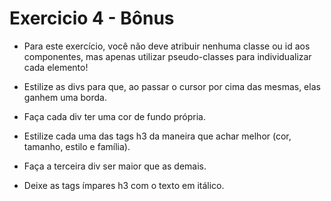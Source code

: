 # Exercicio 4 - Bônus

* Para este exercício, você não deve atribuir nenhuma classe ou id aos componentes, mas apenas utilizar pseudo-classes para individualizar cada elemento!

* Estilize as divs para que, ao passar o cursor por cima das mesmas, elas ganhem uma borda.

* Faça cada div ter uma cor de fundo própria.

* Estilize cada uma das tags h3 da maneira que achar melhor (cor, tamanho, estilo e família).

* Faça a terceira div ser maior que as demais.

* Deixe as tags ímpares h3 com o texto em itálico.